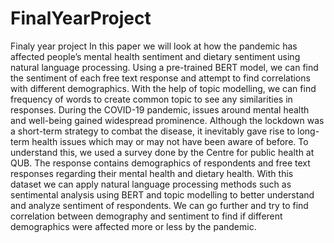 # FinalYearProject
Finaly year project
In this paper we will look at how the pandemic has affected people’s mental health sentiment and dietary sentiment using natural language processing. Using a pre-trained BERT model, we can find the sentiment of each free text response and attempt to find correlations with different demographics. With the help of topic modelling, we can find frequency of words to create common topic to see any similarities in responses.
During the COVID-19 pandemic, issues around mental health and well-being gained widespread prominence. Although the lockdown was a short-term strategy to combat the disease, it inevitably gave rise to long-term health issues which may or may not have been aware of before. To understand this, we used a survey done by the Centre for public health at QUB. The response contains demographics of respondents and free text responses regarding their mental health and dietary health. With this dataset we can apply natural language processing methods such as sentimental analysis using BERT and topic modelling to better understand and analyze sentiment of respondents. We can go further and try to find correlation between demography and sentiment to find if different demographics were affected more or less by the pandemic. 
